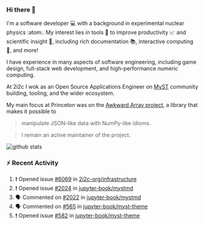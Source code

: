 ### Hi there 👋 

I'm a software developer 💻 with a background in experimental nuclear physics :atom:. My interest lies in tools :wrench: to improve productivity :chart_with_upwards_trend: and scientific insight :telescope:, including rich documentation 📚, interactive computing 🧮, and more! 

I have experience in many aspects of software engineering, including game design, full-stack web development, and high-performance numeric computing. 

At 2i2c I wok as an Open Source Applications Engineer on [MyST](https://github.com/jupyter-book/mystmd) community building, tooling, and the wider ecosystem. 

My main focus at Princeton was on the [Awkward Array project](awkward-array.org/), a library that makes it possible to 
> manipulate JSON-like data with NumPy-like idioms.

> I remain an active maintainer of the project. 

![github stats](https://github-readme-stats.vercel.app/api?username=agoose77&show_icons=true&hide_rank=true&hide_title=true&bg_color=30,e76445,904e95&text_color=efe3ec&icon_color=efe3ec)
<!--
**agoose77/agoose77** is a ✨ _special_ ✨ repository because its `README.md` (this file) appears on your GitHub profile.

Here are some ideas to get you started:

- 🔭 I’m currently working on ...
- 🌱 I’m currently learning ...
- 👯 I’m looking to collaborate on ...
- 🤔 I’m looking for help with ...
- 💬 Ask me about ...
- 📫 How to reach me: ...
- 😄 Pronouns: ...
- ⚡ Fun fact: ...
-->

### :zap: Recent Activity

<!--START_SECTION:activity-->
1. ❗ Opened issue [#6069](https://github.com/2i2c-org/infrastructure/issues/6069) in [2i2c-org/infrastructure](https://github.com/2i2c-org/infrastructure)
2. ❗ Opened issue [#2024](https://github.com/jupyter-book/mystmd/issues/2024) in [jupyter-book/mystmd](https://github.com/jupyter-book/mystmd)
3. 🗣 Commented on [#2022](https://github.com/jupyter-book/mystmd/issues/2022#issuecomment-2887453845) in [jupyter-book/mystmd](https://github.com/jupyter-book/mystmd)
4. 🗣 Commented on [#565](https://github.com/jupyter-book/myst-theme/pull/565#issuecomment-2887449076) in [jupyter-book/myst-theme](https://github.com/jupyter-book/myst-theme)
5. ❗ Opened issue [#582](https://github.com/jupyter-book/myst-theme/issues/582) in [jupyter-book/myst-theme](https://github.com/jupyter-book/myst-theme)
<!--END_SECTION:activity-->
